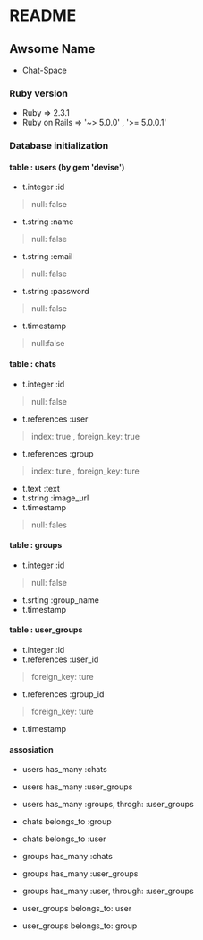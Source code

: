 # README

## Awsome Name

* Chat-Space

### Ruby version
* Ruby  => 2.3.1
* Ruby on Rails => '~> 5.0.0' , '>= 5.0.0.1'

### Database initialization

#### table : users  (by gem 'devise')

* t.integer :id
>null: false
* t.string :name
>null: false
* t.string :email
>null: false
* t.string :password
>null: false
* t.timestamp
>null:false

#### table : chats

* t.integer :id
>null: false
* t.references :user
>index: true ,
>foreign_key: true
* t.references :group
>index: ture ,
>foreign_key: ture
* t.text :text
* t.string :image_url
* t.timestamp
>null: fales

#### table : groups

* t.integer :id
>null: false
* t.srting :group_name
* t.timestamp

#### table : user_groups

* t.integer :id
* t.references :user_id
>foreign_key: ture
* t.references :group_id
>foreign_key: ture
* t.timestamp

#### assosiation

* users has_many :chats
* users has_many :user_groups
* users has_many :groups, throgh: :user_groups

* chats belongs_to :group
* chats belongs_to :user

* groups has_many :chats
* groups has_many :user_groups
* groups has_many :user, through: :user_groups

* user_groups belongs_to: user
* user_groups belongs_to: group
